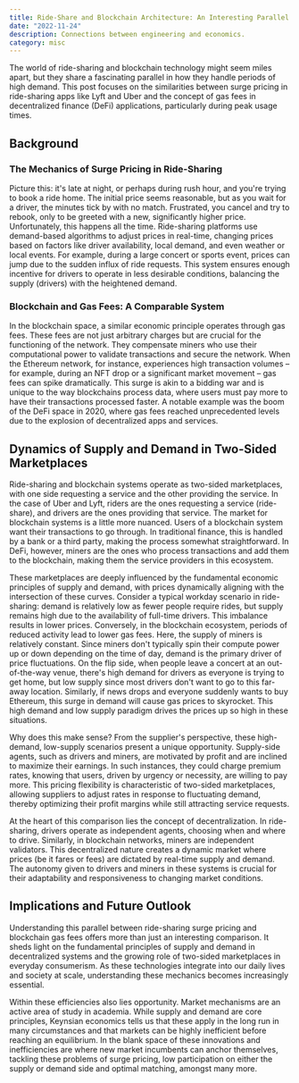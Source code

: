 ```yaml
---
title: Ride-Share and Blockchain Architecture: An Interesting Parallel of Supply-and-Demand
date: "2022-11-24"
description: Connections between engineering and economics.
category: misc
---
```


The world of ride-sharing and blockchain technology might seem miles apart, but they share a fascinating parallel in how they handle periods of high demand. This post focuses on the similarities between surge pricing in ride-sharing apps like Lyft and Uber and the concept of gas fees in decentralized finance (DeFi) applications, particularly during peak usage times.

## Background

### The Mechanics of Surge Pricing in Ride-Sharing

Picture this: it's late at night, or perhaps during rush hour, and you're trying to book a ride home. The initial price seems reasonable, but as you wait for a driver, the minutes tick by with no match. Frustrated, you cancel and try to rebook, only to be greeted with a new, significantly higher price. Unfortunately, this happens all the time. Ride-sharing platforms use demand-based algorithms to adjust prices in real-time, changing prices based on factors like driver availability, local demand, and even weather or local events. For example, during a large concert or sports event, prices can jump due to the sudden influx of ride requests. This system ensures enough incentive for drivers to operate in less desirable conditions, balancing the supply (drivers) with the heightened demand.

### Blockchain and Gas Fees: A Comparable System

In the blockchain space, a similar economic principle operates through gas fees. These fees are not just arbitrary charges but are crucial for the functioning of the network. They compensate miners who use their computational power to validate transactions and secure the network. When the Ethereum network, for instance, experiences high transaction volumes – for example, during an NFT drop or a significant market movement – gas fees can spike dramatically. This surge is akin to a bidding war and is unique to the way blockchains process data, where users must pay more to have their transactions processed faster. A notable example was the boom of the DeFi space in 2020, where gas fees reached unprecedented levels due to the explosion of decentralized apps and services.

## Dynamics of Supply and Demand in Two-Sided Marketplaces

Ride-sharing and blockchain systems operate as two-sided marketplaces, with one side requesting a service and the other providing the service. In the case of Uber and Lyft, riders are the ones requesting a service (ride-share), and drivers are the ones providing that service. The market for blockchain systems is a little more nuanced. Users of a blockchain system want their transactions to go through. In traditional finance, this is handled by a bank or a third party, making the process somewhat straightforward. In DeFi, however, miners are the ones who process transactions and add them to the blockchain, making them the service providers in this ecosystem.

These marketplaces are deeply influenced by the fundamental economic principles of supply and demand, with prices dynamically aligning with the intersection of these curves. Consider a typical workday scenario in ride-sharing: demand is relatively low as fewer people require rides, but supply remains high due to the availability of full-time drivers. This imbalance results in lower prices. Conversely, in the blockchain ecosystem, periods of reduced activity lead to lower gas fees. Here, the supply of miners is relatively constant. Since miners don't typically spin their compute power up or down depending on the time of day, demand is the primary driver of price fluctuations. On the flip side, when people leave a concert at an out-of-the-way venue, there's high demand for drivers as everyone is trying to get home, but low supply since most drivers don't want to go to this far-away location. Similarly, if news drops and everyone suddenly wants to buy Ethereum, this surge in demand will cause gas prices to skyrocket. This high demand and low supply paradigm drives the prices up so high in these situations. 

Why does this make sense? From the supplier's perspective, these high-demand, low-supply scenarios present a unique opportunity. Supply-side agents, such as drivers and miners, are motivated by profit and are inclined to maximize their earnings. In such instances, they could charge premium rates, knowing that users, driven by urgency or necessity, are willing to pay more. This pricing flexibility is characteristic of two-sided marketplaces, allowing suppliers to adjust rates in response to fluctuating demand, thereby optimizing their profit margins while still attracting service requests. 

At the heart of this comparison lies the concept of decentralization. In ride-sharing, drivers operate as independent agents, choosing when and where to drive. Similarly, in blockchain networks, miners are independent validators. This decentralized nature creates a dynamic market where prices (be it fares or fees) are dictated by real-time supply and demand. The autonomy given to drivers and miners in these systems is crucial for their adaptability and responsiveness to changing market conditions.


## Implications and Future Outlook

Understanding this parallel between ride-sharing surge pricing and blockchain gas fees offers more than just an interesting comparison. It sheds light on the fundamental principles of supply and demand in decentralized systems and the growing role of two-sided marketplaces in everyday consumerism. As these technologies integrate into our daily lives and society at scale, understanding these mechanics becomes increasingly essential.

Within these efficiencies also lies opportunity. Market mechanisms are an active area of study in academia. While supply and demand are core principles, Keynsian economics tells us that these apply in the long run in many circumstances and that markets can be highly inefficient before reaching an equilibrium. In the blank space of these innovations and inefficiencies are where new market incumbents can anchor themselves, tackling these problems of surge pricing, low participation on either the supply or demand side and optimal matching, amongst many more.
